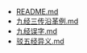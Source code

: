 - [README.md](/ext儒家/五经总义/README.md)
- [九经三传沿革例.md](/ext儒家/五经总义/九经三传沿革例.md)
- [九经误字.md](/ext儒家/五经总义/九经误字.md)
- [驳五经异义.md](/ext儒家/五经总义/驳五经异义.md)
